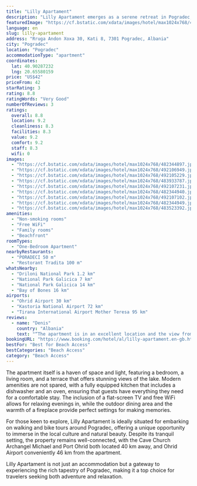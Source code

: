 ```yaml
---
title: "Lilly Apartament"
description: "Lilly Apartament emerges as a serene retreat in Pogradec, boasting a prime beachfront location that effortlessly combines comfort with the breathtaking beauty of its surroundings."
featuredImage: "https://cf.bstatic.com/xdata/images/hotel/max1024x768/482344897.jpg?k=f1afecadc7df23f6c4c099737d5a3757d1a295ea53be0996ecc14e0683155371&o=&hp=1"
language: en
slug: lilly-apartament
address: "Rruga Andon Xoxa 30, Kati 8, 7301 Pogradec, Albania"
city: "Pogradec"
location: "Pogradec"
accommodationType: "apartment"
coordinates:
  lat: 40.90287232
  lng: 20.65580159
price: "US$42"
priceFrom: 42
starRating: 3
rating: 8.8
ratingWords: "Very Good"
numberOfReviews: 3
ratings:
  overall: 8.8
  location: 9.2
  cleanliness: 8.3
  facilities: 8.3
  value: 9.2
  comfort: 9.2
  staff: 8.3
  wifi: 0
images:
  - "https://cf.bstatic.com/xdata/images/hotel/max1024x768/482344897.jpg?k=f1afecadc7df23f6c4c099737d5a3757d1a295ea53be0996ecc14e0683155371&o=&hp=1"
  - "https://cf.bstatic.com/xdata/images/hotel/max1024x768/492106949.jpg?k=47788c675a1674e78b9cf0a1d24cc82dc1acaa62d2fce8ecd5d8a5e41eb8d254&o=&hp=1"
  - "https://cf.bstatic.com/xdata/images/hotel/max1024x768/492105229.jpg?k=fbf9cec175f033dad14fb460555d98083773eb3129714f1fcc093b64b96700a8&o=&hp=1"
  - "https://cf.bstatic.com/xdata/images/hotel/max1024x768/483933787.jpg?k=591be0e425c9ad524173a00dbefc216a688176df90e255cf788a825f45d41075&o=&hp=1"
  - "https://cf.bstatic.com/xdata/images/hotel/max1024x768/492107231.jpg?k=68b12403f32baeee170a620d1592c3b6f6614e72ed5a9a1a098a5a9c6950d42a&o=&hp=1"
  - "https://cf.bstatic.com/xdata/images/hotel/max1024x768/482344940.jpg?k=095585eb71ce7e26148f0e167e1cab814424535ee56040cf87b93c3a1515cb97&o=&hp=1"
  - "https://cf.bstatic.com/xdata/images/hotel/max1024x768/492107102.jpg?k=ecc9905189acd66f2356b6f987312a703aaa99ce4c4a9d27b58c6b1a3a91c070&o=&hp=1"
  - "https://cf.bstatic.com/xdata/images/hotel/max1024x768/482344949.jpg?k=897c52e450c65a11e20cdcd8e16c870b56cf3b8ba2ffaff90b7ef5515689af63&o=&hp=1"
  - "https://cf.bstatic.com/xdata/images/hotel/max1024x768/483523392.jpg?k=950071f54b35a06f1d0d97ef77186e2bf5380c4e6c5ede8fd9f45341409af48c&o=&hp=1"
amenities:
  - "Non-smoking rooms"
  - "Free WiFi"
  - "Family rooms"
  - "Beachfront"
roomTypes:
  - "One-Bedroom Apartment"
nearbyRestaurants:
  - "PORADECI 50 m"
  - "Restorant Tradita 100 m"
whatsNearby:
  - "Driloni National Park 1.2 km"
  - "National Park Galicica 7 km"
  - "National Park Galicica 14 km"
  - "Bay of Bones 16 km"
airports:
  - "Ohrid Airport 30 km"
  - "Kastoria National Airport 72 km"
  - "Tirana International Airport Mother Teresa 95 km"
reviews:
  - name: "Denis"
    country: "Albania"
    text: "“The apartment is in an excellent location and the view from the balcony is amazing.”"
bookingURL: "https://www.booking.com/hotel/al/lilly-apartament.en-gb.html?aid=8035640"
bestFor: "Best for Beach Access"
bestCategories: "Beach Access"
category: "Beach Access"
---
```


The apartment itself is a haven of space and light, featuring a bedroom, a living room, and a terrace that offers stunning views of the lake. Modern amenities are not spared, with a fully equipped kitchen that includes a dishwasher and an oven, ensuring that guests have everything they need for a comfortable stay. The inclusion of a flat-screen TV and free WiFi allows for relaxing evenings in, while the outdoor dining area and the warmth of a fireplace provide perfect settings for making memories.

For those keen to explore, Lilly Apartament is ideally situated for embarking on walking and bike tours around Pogradec, offering a unique opportunity to immerse in the local culture and natural beauty. Despite its tranquil setting, the property remains well-connected, with the Cave Church Archangel Michael and Port Ohrid both located 40 km away, and Ohrid Airport conveniently 46 km from the apartment.

Lilly Apartament is not just an accommodation but a gateway to experiencing the rich tapestry of Pogradec, making it a top choice for travelers seeking both adventure and relaxation.